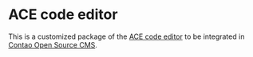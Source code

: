 ACE code editor
===============

This is a customized package of the [ACE code editor][1] to be integrated in
[Contao Open Source CMS][2].


[1]: http://ace.c9.io
[2]: https://contao.org

